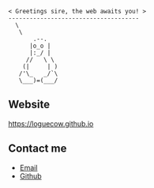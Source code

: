  ```_____________________________________
< Greetings sire, the web awaits you! >
 -------------------------------------
   \
    \
        .--.
       |o_o |
       |:_/ |
      //   \ \
     (|     | )
    /'\_   _/`\
    \___)=(___/
```
## Website

https://loguecow.github.io

## Contact me

<ul>
<li><a href="mailto:loguecow@protonmail.com" rel="me">Email</a>
<li><a href="https://github.com/loguecow" rel="me">Github</a>
</ul>
